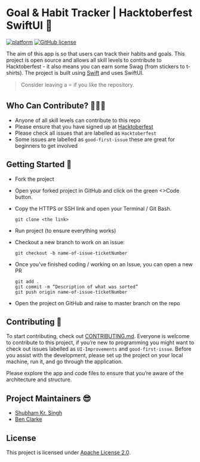 # Goal & Habit Tracker | Hacktoberfest SwiftUI 🚀
[![platform](https://img.shields.io/badge/platform-iOS-orange)](https://www.android.com)
[![GitHub license](https://img.shields.io/badge/License-Apache2.0-blue.svg)](LICENSE)


The aim of this app is so that users can track their habits and goals. This project is open source and allows all skill levels to contribute to Hacktoberfest - it also means you can earn some Swag (from stickers to t-shirts). The project is built using [Swift](https://swift.org/documentation/#the-swift-programming-language) and uses SwiftUI. 

> Consider leaving a ⭐ if you like the repository.



## Who Can Contribute? 👩🏽‍💻
* Anyone of all skill levels can contribute to this repo
* Please ensure that you have signed up at [Hacktoberfest](https://hacktoberfest.digitalocean.com/)
* Please check all issues that are labelled as `Hacktoberfest` 
* Some issues are labelled as `good-first-issue` these are great for beginners to get involved



## Getting Started 🙌
* Fork the project
* Open your forked project in GitHub and click on the green <>Code button.
* Copy the HTTPS or SSH link and open your Terminal / Git Bash.

      git clone <the link>

* Run project (to ensure everything works)
* Checkout a new branch to work on an issue:

      git checkout -b name-of-issue-ticketNumber
* Once you've finished coding / working on an Issue, you can open a new PR  

      git add . 
      git commit -m “Description of what was sorted”
      git push origin name-of-issue-ticketNumber

* Open the project on GitHub and raise to master branch on the repo



## Contributing 🤖
To start contributing, check out [CONTRIBUTING.md](). Everyone is welcome to contribute to this project, if you’re new to programming you might want to check out issues labelled as `UI-Improvements` and `good-first-issue`. Before you assist with the development, please set up the project on your local machine, run it, and go through the application.

Please explore the app and code files to ensure that you’re aware of the architecture and structure. 



## Project Maintainers 😎
* [Shubham Kr. Singh](https://github.com/Shubham0812)
* [Ben Clarke](https://github.com/clarkeben)



## License
This project is licensed under [Apache License 2.0](https://github.com/Shubham0812/HabitTracker_UI/blob/main/LICENSE).
